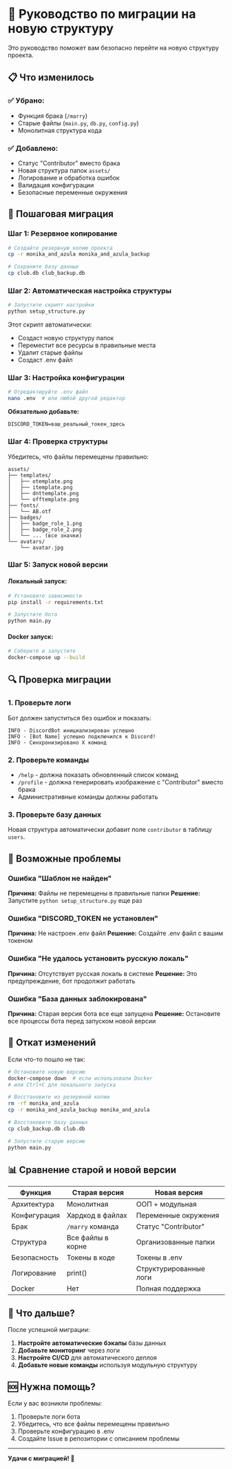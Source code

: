 # 🚀 Руководство по миграции на новую структуру

Это руководство поможет вам безопасно перейти на новую структуру проекта.

## 📋 Что изменилось

### ✅ Убрано:
- Функция брака (`/marry`)
- Старые файлы (`main.py`, `db.py`, `config.py`)
- Монолитная структура кода

### ✅ Добавлено:
- Статус "Contributor" вместо брака
- Новая структура папок `assets/`
- Логирование и обработка ошибок
- Валидация конфигурации
- Безопасные переменные окружения

## 🔄 Пошаговая миграция

### Шаг 1: Резервное копирование

```bash
# Создайте резервную копию проекта
cp -r monika_and_azula monika_and_azula_backup

# Сохраните базу данных
cp club.db club_backup.db
```

### Шаг 2: Автоматическая настройка структуры

```bash
# Запустите скрипт настройки
python setup_structure.py
```

Этот скрипт автоматически:
- Создаст новую структуру папок
- Переместит все ресурсы в правильные места
- Удалит старые файлы
- Создаст .env файл

### Шаг 3: Настройка конфигурации

```bash
# Отредактируйте .env файл
nano .env  # или любой другой редактор
```

**Обязательно добавьте:**
```env
DISCORD_TOKEN=ваш_реальный_токен_здесь
```

### Шаг 4: Проверка структуры

Убедитесь, что файлы перемещены правильно:

```
assets/
├── templates/
│   ├── otemplate.png
│   ├── itemplate.png
│   ├── dnttemplate.png
│   └── offtemplate.png
├── fonts/
│   └── AB.otf
├── badges/
│   ├── badge_role_1.png
│   ├── badge_role_2.png
│   └── ... (все значки)
└── avatars/
    └── avatar.jpg
```

### Шаг 5: Запуск новой версии

#### Локальный запуск:
```bash
# Установите зависимости
pip install -r requirements.txt

# Запустите бота
python main.py
```

#### Docker запуск:
```bash
# Соберите и запустите
docker-compose up --build
```

## 🔍 Проверка миграции

### 1. Проверьте логи
Бот должен запуститься без ошибок и показать:
```
INFO - DiscordBot инициализирован успешно
INFO - [Bot Name] успешно подключился к Discord!
INFO - Синхронизировано X команд
```

### 2. Проверьте команды
- `/help` - должна показать обновленный список команд
- `/profile` - должна генерировать изображение с "Contributor" вместо брака
- Административные команды должны работать

### 3. Проверьте базу данных
Новая структура автоматически добавит поле `contributor` в таблицу `users`.

## 🚨 Возможные проблемы

### Ошибка "Шаблон не найден"
**Причина:** Файлы не перемещены в правильные папки
**Решение:** Запустите `python setup_structure.py` еще раз

### Ошибка "DISCORD_TOKEN не установлен"
**Причина:** Не настроен .env файл
**Решение:** Создайте .env файл с вашим токеном

### Ошибка "Не удалось установить русскую локаль"
**Причина:** Отсутствует русская локаль в системе
**Решение:** Это предупреждение, бот продолжит работать

### Ошибка "База данных заблокирована"
**Причина:** Старая версия бота все еще запущена
**Решение:** Остановите все процессы бота перед запуском новой версии

## 🔧 Откат изменений

Если что-то пошло не так:

```bash
# Остановите новую версию
docker-compose down  # если использовали Docker
# или Ctrl+C для локального запуска

# Восстановите из резервной копии
rm -rf monika_and_azula
cp -r monika_and_azula_backup monika_and_azula

# Восстановите базу данных
cp club_backup.db club.db

# Запустите старую версию
python main.py
```

## 📊 Сравнение старой и новой версии

| Функция | Старая версия | Новая версия |
|---------|---------------|--------------|
| Архитектура | Монолитная | ООП + модульная |
| Конфигурация | Хардкод в файлах | Переменные окружения |
| Брак | `/marry` команда | Статус "Contributor" |
| Структура | Все файлы в корне | Организованные папки |
| Безопасность | Токены в коде | Токены в .env |
| Логирование | print() | Структурированные логи |
| Docker | Нет | Полная поддержка |

## 🎯 Что дальше?

После успешной миграции:

1. **Настройте автоматические бэкапы** базы данных
2. **Добавьте мониторинг** через логи
3. **Настройте CI/CD** для автоматического деплоя
4. **Добавьте новые команды** используя модульную структуру

## 🆘 Нужна помощь?

Если у вас возникли проблемы:

1. Проверьте логи бота
2. Убедитесь, что все файлы перемещены правильно
3. Проверьте конфигурацию в .env
4. Создайте Issue в репозитории с описанием проблемы

---

**Удачи с миграцией! 🚀**
